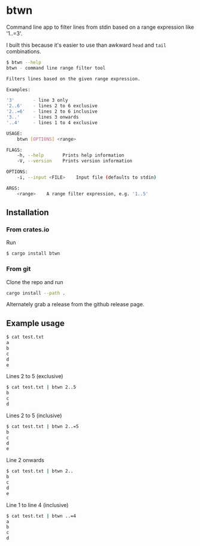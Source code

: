 
# btwn

Command line app to filter lines from stdin based on a range expression like '1..=3'.

I built this because it's easier to use than awkward `head` and `tail` combinations.

```bash
$ btwn --help
btwn - command line range filter tool

Filters lines based on the given range expression.

Examples:

'3'       - line 3 only
'2..6'    - lines 2 to 6 exclusive
'2..=6'   - lines 2 to 6 inclusive
'3..'     - lines 3 onwards
'..4'     - lines 1 to 4 exclusive

USAGE:
    btwn [OPTIONS] <range>

FLAGS:
    -h, --help       Prints help information
    -V, --version    Prints version information

OPTIONS:
    -i, --input <FILE>    Input file (defaults to stdin)

ARGS:
    <range>    A range filter expression, e.g. '1..5'
```

## Installation

### From crates.io

Run

```bash
$ cargo install btwn
```

### From git

Clone the repo and run

```bash
cargo install --path .
```

Alternately grab a release from the github release page.


## Example usage


```bash
$ cat test.txt
a
b
c
d
e
```

Lines 2 to 5 (exclusive)

```bash
$ cat test.txt | btwn 2..5
b
c
d
```

Lines 2 to 5 (inclusive)

```bash
$ cat test.txt | btwn 2..=5
b
c
d
e
```

Line 2 onwards

```bash
$ cat test.txt | btwn 2..
b
c
d
e
```

Line 1 to line 4 (inclusive)

```bash
$ cat test.txt | btwn ..=4
a
b
c
d
```
